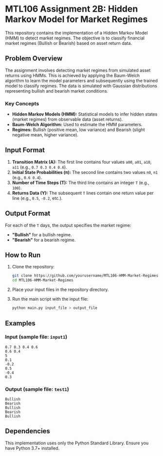 # MTL106 Assignment 2B: Hidden Markov Model for Market Regimes

This repository contains the implementation of a Hidden Markov Model (HMM) to detect market regimes. The objective is to classify financial market regimes (Bullish or Bearish) based on asset return data.

## Problem Overview

The assignment involves detecting market regimes from simulated asset returns using HMMs. This is achieved by applying the Baum-Welch algorithm to learn the model parameters and subsequently using the trained model to classify regimes. The data is simulated with Gaussian distributions representing bullish and bearish market conditions.

### Key Concepts
- **Hidden Markov Models (HMM):** Statistical models to infer hidden states (market regimes) from observable data (asset returns).
- **Baum-Welch Algorithm:** Used to estimate the HMM parameters. 
- **Regimes:** Bullish (positive mean, low variance) and Bearish (slight negative mean, higher variance).

## Input Format

1. **Transition Matrix (A):** The first line contains four values `a00`, `a01`, `a10`, `a11` (e.g., `0.7 0.3 0.4 0.6`).
2. **Initial State Probabilities (π):** The second line contains two values `π0`, `π1` (e.g., `0.6 0.4`).
3. **Number of Time Steps (T):** The third line contains an integer `T` (e.g., `100`).
4. **Returns Data (Y):** The subsequent `T` lines contain one return value per line (e.g., `0.5`, `-0.2`, etc.).

## Output Format

For each of the `T` days, the output specifies the market regime:
- **"Bullish"** for a bullish regime.
- **"Bearish"** for a bearish regime.

## How to Run

1. Clone the repository:
   ```bash
   git clone https://github.com/yourusername/MTL106-HMM-Market-Regimes.git
   cd MTL106-HMM-Market-Regimes
   ```

2. Place your input files in the repository directory.

3. Run the main script with the input file:
   ```bash
   python main.py input_file > output_file
   ```

## Examples

### Input (sample file: `input1`)
```
0.7 0.3 0.4 0.6
0.6 0.4
5
0.1
-0.2
0.5
-0.4
0.3
```

### Output (sample file: `test1`)
```
Bullish
Bearish
Bullish
Bearish
Bullish
```

## Dependencies

This implementation uses only the Python Standard Library. Ensure you have Python 3.7+ installed.
